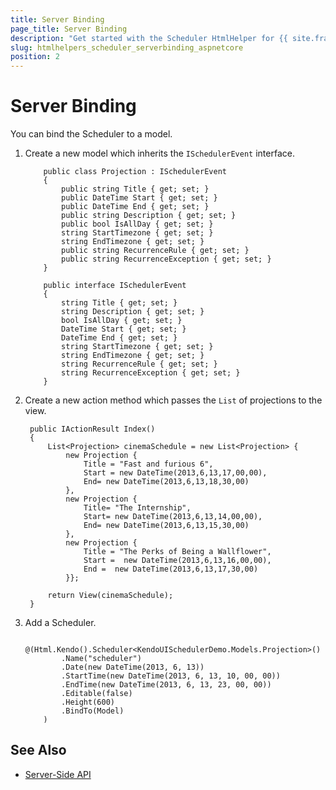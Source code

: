 ```yaml
---
title: Server Binding
page_title: Server Binding
description: "Get started with the Scheduler HtmlHelper for {{ site.framework }} and learn how to bind it to a model."
slug: htmlhelpers_scheduler_serverbinding_aspnetcore
position: 2
---
```


# Server Binding

You can bind the Scheduler to a model.

1. Create a new model which inherits the `ISchedulerEvent` interface.

    ```Model    
        public class Projection : ISchedulerEvent
        {
            public string Title { get; set; }
            public DateTime Start { get; set; }
            public DateTime End { get; set; }
            public string Description { get; set; }
            public bool IsAllDay { get; set; }
            string StartTimezone { get; set; }
            string EndTimezone { get; set; }
            public string RecurrenceRule { get; set; }
            public string RecurrenceException { get; set; }
        }
    ```
    ```Interface
        public interface ISchedulerEvent
        {
            string Title { get; set; }
            string Description { get; set; }
            bool IsAllDay { get; set; }
            DateTime Start { get; set; }
            DateTime End { get; set; }
            string StartTimezone { get; set; }
            string EndTimezone { get; set; }
            string RecurrenceRule { get; set; }
            string RecurrenceException { get; set; }
        }
    ```

1. Create a new action method which passes the `List` of projections to the view.

        public IActionResult Index()
        {
            List<Projection> cinemaSchedule = new List<Projection> {
                new Projection {
                    Title = "Fast and furious 6",
                    Start = new DateTime(2013,6,13,17,00,00),
                    End= new DateTime(2013,6,13,18,30,00)
                },
                new Projection {
                    Title= "The Internship",
                    Start= new DateTime(2013,6,13,14,00,00),
                    End= new DateTime(2013,6,13,15,30,00)
                },
                new Projection {
                    Title = "The Perks of Being a Wallflower",
                    Start =  new DateTime(2013,6,13,16,00,00),
                    End =  new DateTime(2013,6,13,17,30,00)
                }};

            return View(cinemaSchedule);
        }

1. Add a Scheduler.

    ```Razor
        @(Html.Kendo().Scheduler<KendoUISchedulerDemo.Models.Projection>()
            .Name("scheduler")
            .Date(new DateTime(2013, 6, 13))
            .StartTime(new DateTime(2013, 6, 13, 10, 00, 00))
            .EndTime(new DateTime(2013, 6, 13, 23, 00, 00))
            .Editable(false)
            .Height(600)
            .BindTo(Model)
        )
    ```


## See Also

* [Server-Side API](/api/scheduler)
